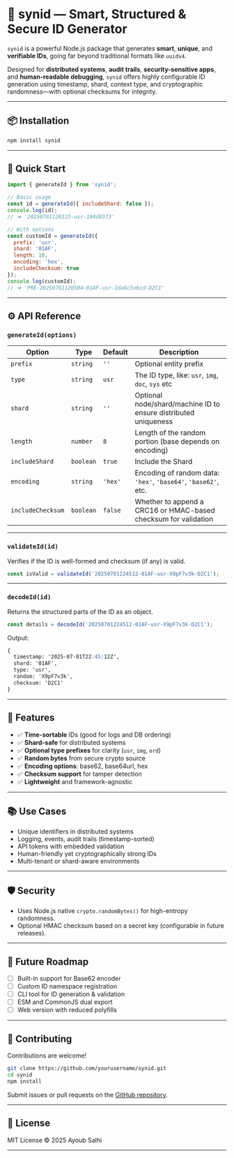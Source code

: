 # 🔐 synid — Smart, Structured & Secure ID Generator

`synid` is a powerful Node.js package that generates **smart**, **unique**, and **verifiable IDs**, going far beyond traditional formats like `uuidv4`.

Designed for **distributed systems**, **audit trails**, **security-sensitive apps**, and **human-readable debugging**, `synid` offers highly configurable ID generation using timestamp, shard, context type, and cryptographic randomness—with optional checksums for integrity.

---

## 📦 Installation

```bash
npm install synid
```

---

## 🚀 Quick Start

```js
import { generateId } from 'synid';

// Basic usage
const id = generateId({ includeShard: false });
console.log(id); 
// ➜ '20250701120315-usr-194d83f3'

// With options
const customId = generateId({
  prefix: 'usr',
  shard: '01AF',
  length: 10,
  encoding: 'hex',
  includeChecksum: true
});
console.log(customId);
// ➜ 'PRE-20250701120504-01AF-usr-1da6c5e6cd-D2C1'
```

---

## ⚙️ API Reference

### `generateId(options)`

| Option             | Type      | Default | Description                                                     |
| ------------------ | --------- | ------- | --------------------------------------------------------------- |
| `prefix`           | `string`  | `''`    | Optional entity prefix                 |
| `type`              | `string` | `usr` | The ID type, like: `usr`, `img`, `doc`, `sys` etc |
| `shard`          | `string`  | `''`    | Optional node/shard/machine ID to ensure distributed uniqueness |
| `length`           | `number`  | `8`     | Length of the random portion (base depends on encoding)         |
| `includeShard` | `boolean` | `true`  | Include the Shard           |
| `encoding`         | `string`  | `'hex'` | Encoding of random data: `'hex'`, `'base64'`, `'base62'`, etc.  |
| `includeChecksum`  | `boolean` | `false` | Whether to append a CRC16 or HMAC-based checksum for validation |

---

### `validateId(id)`

Verifies if the ID is well-formed and checksum (if any) is valid.

```js
const isValid = validateId('20250701224512-01AF-usr-X9pF7v3k-D2C1');
```

---

### `decodeId(id)`

Returns the structured parts of the ID as an object.

```js
const details = decodeId('20250701224512-01AF-usr-X9pF7v3k-D2C1');
```
Output:

```markdown
{
  timestamp: '2025-07-01T22:45:12Z',
  shard: '01AF',
  type: 'usr',
  random: 'X9pF7v3k',
  checksum: 'D2C1'
}
```

---

## 📌 Features

* ✅ **Time-sortable** IDs (good for logs and DB ordering)
* ✅ **Shard-safe** for distributed systems
* ✅ **Optional type prefixes** for clarity (`usr`, `img`, `ord`)
* ✅ **Random bytes** from secure crypto source
* ✅ **Encoding options**: base62, base64url, hex
* ✅ **Checksum support** for tamper detection
* ✅ **Lightweight** and framework-agnostic

---

## 📚 Use Cases

* Unique identifiers in distributed systems
* Logging, events, audit trails (timestamp-sorted)
* API tokens with embedded validation
* Human-friendly yet cryptographically strong IDs
* Multi-tenant or shard-aware environments

---

## 🛡 Security

* Uses Node.js native `crypto.randomBytes()` for high-entropy randomness.
* Optional HMAC checksum based on a secret key (configurable in future releases).

---

## 🧩 Future Roadmap

* [ ] Built-in support for Base62 encoder
* [ ] Custom ID namespace registration
* [ ] CLI tool for ID generation & validation
* [ ] ESM and CommonJS dual export
* [ ] Web version with reduced polyfills

---

## 🧪 Contributing

Contributions are welcome!

```bash
git clone https://github.com/yourusername/synid.git
cd synid
npm install
```

Submit issues or pull requests on the [GitHub repository](https://github.com/yourusername/synid).

---

## 📝 License

MIT License © 2025 Ayoub Salhi

---

